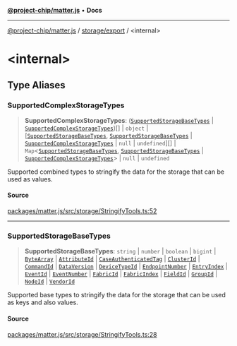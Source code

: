 [**@project-chip/matter.js**](../../../README.md) • **Docs**

***

[@project-chip/matter.js](../../../modules.md) / [storage/export](../README.md) / \<internal\>

# \<internal\>

## Type Aliases

### SupportedComplexStorageTypes

> **SupportedComplexStorageTypes**: ([`SupportedStorageBaseTypes`](README.md#supportedstoragebasetypes) \| [`SupportedComplexStorageTypes`](README.md#supportedcomplexstoragetypes))[] \| `object` \| [[`SupportedStorageBaseTypes`](README.md#supportedstoragebasetypes), [`SupportedStorageBaseTypes`](README.md#supportedstoragebasetypes) \| [`SupportedComplexStorageTypes`](README.md#supportedcomplexstoragetypes) \| `null` \| `undefined`][] \| `Map`\<[`SupportedStorageBaseTypes`](README.md#supportedstoragebasetypes), [`SupportedStorageBaseTypes`](README.md#supportedstoragebasetypes) \| [`SupportedComplexStorageTypes`](README.md#supportedcomplexstoragetypes)\> \| `null` \| `undefined`

Supported combined types to stringify the data for the storage that can be used as values.

#### Source

[packages/matter.js/src/storage/StringifyTools.ts:52](https://github.com/project-chip/matter.js/blob/7a8cbb56b87d4ccf34bec5a9a95ab40a1711324f/packages/matter.js/src/storage/StringifyTools.ts#L52)

***

### SupportedStorageBaseTypes

> **SupportedStorageBaseTypes**: `string` \| `number` \| `boolean` \| `bigint` \| [`ByteArray`](../../../util/export/README.md#bytearray) \| [`AttributeId`](../../../datatype/export/README.md#attributeid) \| [`CaseAuthenticatedTag`](../../../datatype/export/README.md#caseauthenticatedtag) \| [`ClusterId`](../../../datatype/export/README.md#clusterid) \| [`CommandId`](../../../datatype/export/README.md#commandid) \| [`DataVersion`](../../../datatype/export/README.md#dataversion) \| [`DeviceTypeId`](../../../datatype/export/README.md#devicetypeid) \| [`EndpointNumber`](../../../datatype/export/README.md#endpointnumber) \| [`EntryIndex`](../../../datatype/export/README.md#entryindex) \| [`EventId`](../../../datatype/export/README.md#eventid) \| [`EventNumber`](../../../datatype/export/README.md#eventnumber) \| [`FabricId`](../../../datatype/export/README.md#fabricid) \| [`FabricIndex`](../../../datatype/export/README.md#fabricindex) \| [`FieldId`](../../../datatype/export/README.md#fieldid) \| [`GroupId`](../../../datatype/export/README.md#groupid) \| [`NodeId`](../../../datatype/export/README.md#nodeid) \| [`VendorId`](../../../datatype/export/README.md#vendorid)

Supported base types to stringify the data for the storage that can be used as keys and also values.

#### Source

[packages/matter.js/src/storage/StringifyTools.ts:28](https://github.com/project-chip/matter.js/blob/7a8cbb56b87d4ccf34bec5a9a95ab40a1711324f/packages/matter.js/src/storage/StringifyTools.ts#L28)
